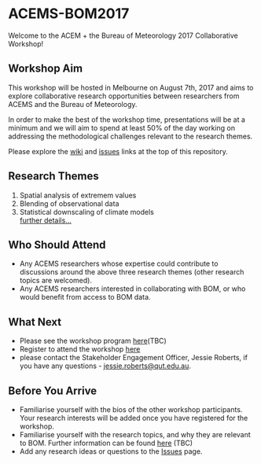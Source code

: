 # ACEMS-BOM2017
Welcome to the ACEM + the Bureau of Meteorology 2017 Collaborative Workshop!


## Workshop Aim
This workshop will be hosted in Melbourne on August 7th, 2017 and aims to explore collaborative research opportunities between researchers from ACEMS and the Bureau of Meteorology. 

In order to make the best of the workshop time, presentations will be at a minimum and we will aim to spend at least 50% of the day working on addressing the methodological challenges relevant to the research themes.

Please explore the [wiki](https://github.com/ACEMS/ACEM-BOM2017/wiki) and [issues](https://github.com/ACEMS/ACEM-BOM2017/issues) links at the top of this repository.

## Research Themes
1. Spatial analysis of extremem values 
2. Blending of observational data 
3. Statistical downscaling of climate models   
[further details...](https://github.com/ACEMS/ACEM-BOM2017/wiki/Research-Themes)


## Who Should Attend
* Any ACEMS researchers whose expertise could contribute to discussions around the above three research themes (other research topics are welcomed). 
* Any ACEMS researchers interested in collaborating with BOM, or who would benefit from access to BOM data. 

## What Next 

* Please see the workshop program [here](https://github.com/ACEMS/ACEM-BOM2017/wiki/Workshop-Programme)(TBC)
* Register to attend the workshop [here](https://www.eventbrite.com/e/acems-bureau-of-meteorology-workshop-statistical-challenges-in-climatology-tickets-34868028211)
* please contact the Stakeholder Engagement Officer, Jessie Roberts, if you have any questions - jessie.roberts@qut.edu.au. 

## Before You Arrive 
* Familiarise yourself with the bios of the other workshop participants. Your research interests will be added once you have registered for the workshop. 
* Familiarise yourself with the research topics, and why they are relevant to BOM. Further information can be found [here](https://github.com/ACEMS/ACEM-BOM2017/wiki/Research-Themes) (TBC)
* Add any research ideas or questions to the [Issues](https://github.com/ACEMS/ACEM-BOM2017/issues) page. 

